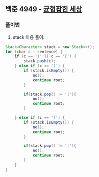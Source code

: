 ## 백준 4949 - [균형잡힌 세상](https://www.acmicpc.net/problem/4949)

### 풀이법

1. stack 이용 풀이. 

```JAVA
Stack<Character> stack = new Stack<>();
for (char c : sentence) {
    if (c == '(' || c == '[') {
        stack.push(c);
    } else if (c == ')') {
        if (stack.isEmpty()) {
            no();
            continue root;
        }

        if(stack.pop() != '('){
            no();
            continue root;
        }

    } else if (c == ']') {
        if (stack.isEmpty()) {
            no();
            continue root;
        }

        if(stack.pop() != '['){
            no();
            continue root;
        }
    }
}
```
